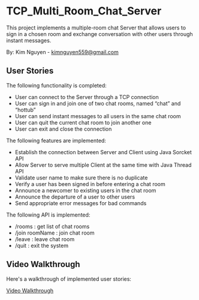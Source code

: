 # TCP_Multi_Room_Chat_Server

This project implements a multiple-room chat Server that allows users to sign in a chosen room and exchange conversation with other users through instant messages.

By: Kim Nguyen - kimnguyen559@gmail.com

## User Stories

The following functionality is completed:

* User can connect to the Server through a TCP connection
* User can sign in and join one of two chat rooms, named “chat” and “hottub”
* User can send instant messages to all users in the same chat room
* User can quit the current chat room to join another one
* User can exit and close the connection

The following features are implemented:

* Establish the connection between Server and Client using Java Sorcket API
* Allow Server to serve multiple Client at the same time with Java Thread API
* Validate user name to make sure there is no duplicate
* Verify a user has been signed in before entering a chat room
* Announce a newcomer to existing users in the chat room
* Announce the departure of a user to other users
* Send appropriate error messages for bad commands

The following API is implemented:

* /rooms						: get list of chat rooms
* /join roomName				: join chat room 
* /leave						: leave chat room
* /quit						    : exit the system

## Video Walkthrough 

Here's a walkthrough of implemented user stories:

[Video Walkthrough](https://giphy.com/gifs/3oz8xsl53QFq1dJRVm?status=200/)





